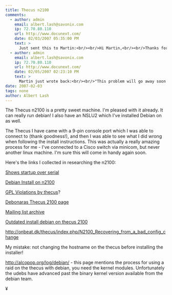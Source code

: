 ```yaml
---
title: Thecus n2100
comments:
  - author: admin
    email: albert.lash@savonix.com
    ip: 72.70.80.110
    url: http://www.docunext.com/
    date: 02/03/2007 05:35:00 PM
    text: >
      Just sent this to Martin:<br/><br/>Hi Martin,<br/><br/>Thanks for putting together the info to run Debian the the Thecus n2100. I got it installed and was hoping to setup a raid but there is a kernel mismatch between the installer image and the current udebs available. I was wondering what the usual method of dealing with this would be? Would I install the new kernel on the installer image, or would I compile the md modules for the installer kernel version?<br/><br/>Thanks again!<br/><br/>Albert<br/><br/>PS - Here's my Thecus info, and I posted some stuff to the Debonaras wiki too.  :-)
  - author: admin
    email: albert.lash@savonix.com
    ip: 72.70.80.110
    url: http://www.docunext.com/
    date: 02/05/2007 02:23:10 PM
    text: >
      Martin just wrote back:<br/><br/>"This problem will go away soon when RC2 will be out and the N2100 will be officiall supported.<br/><br/>For now, you can simply open a shell in the installer and then type:<br/><br/>wget <a href="http://snapshot.debian.net/archive/2006/12/08/debian/pool/main/l/linux-kernel-di-arm-2.6/md-modules-2.6.18-3-iop32x-di_1.6_arm.udeb" rel="nofollow">http://snapshot.debian.net/archive/2006/12/08/debian/pool/main/l/linux-kernel-di-arm-2.6/md-modules-2.6.18-3-iop32x-di_1.6_arm.udeb</a><br/>udpkg -i md-mod*.udeb<br/><br/>Then RAID should work."
date: 2007-02-03
tags: none
author: Albert Lash
---
```

The Thecus n2100 is a pretty sweet machine. I'm pleased with it already. It can really run debian! I also have an NSLU2 which I've installed Debian on as well.

The Thecus I have came with a 9-pin console port which I was able to connect to (thank goodness!), and then I was able to see what I did wrong when following the install instructions. This was actually a really amazing process for me - I've connected to a Cisco switch via minicom, but never another linux machine. I'm sure this will come in handy again soon.

Here's the links I collected in researching the n2100:

<a href="http://archive.netbsd.se/?ml=openbsd-arm&a=2006-12&t=2679840">Shows startup over serial</a>

<a href="http://www.cyrius.com/debian/iop/n2100/install.html">Debian Install on n2100</a>

<a href="http://gnumonks.org/~laforge/weblog/2006/02/24/#20060224-thecus">GPL Violations by thecus</a>?

<a href="http://www.debonaras.org/wiki/Info/ThecusN2100">Debonaras Thecus 2100 page</a>

<a href="http://lists.debian.org/debian-arm/2006/10/msg00024.html">Mailing list archive</a>

<a href="http://david.thg.se/n2100/">Outdated install debian on thecus 2100</a>

<a href="http://onbeat.dk/thecus/index.php/N2100_Recovering_from_a_bad_config_change">http://onbeat.dk/thecus/index.php/N2100_Recovering_from_a_bad_config_change</a>

My mistake: not changing the hostname on the thecus before installing the installer!

http://alcopop.org/log/debian/ - this page mentions the process for using a raid on the thecus with debian, you need the kernel modules. Unfortunately the udebs have advanced past the binary kernel version available from the debian team.

¥

